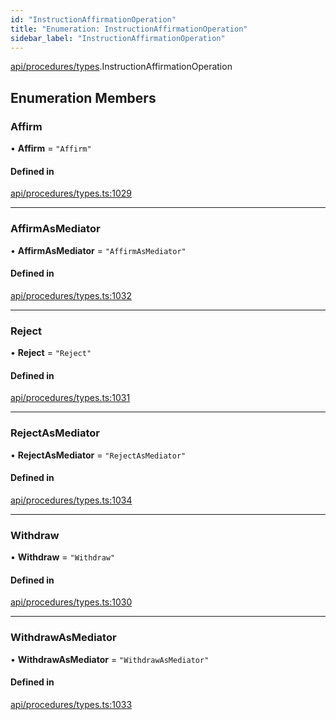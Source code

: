 ```yaml
---
id: "InstructionAffirmationOperation"
title: "Enumeration: InstructionAffirmationOperation"
sidebar_label: "InstructionAffirmationOperation"
---
```


[api/procedures/types](../../../../../modules/API/Procedures/Types/Types.md).InstructionAffirmationOperation

## Enumeration Members

### Affirm

• **Affirm** = ``"Affirm"``

#### Defined in

[api/procedures/types.ts:1029](https://github.com/PolymeshAssociation/polymesh-sdk/blob/8a9e72221/src/api/procedures/types.ts#L1029)

___

### AffirmAsMediator

• **AffirmAsMediator** = ``"AffirmAsMediator"``

#### Defined in

[api/procedures/types.ts:1032](https://github.com/PolymeshAssociation/polymesh-sdk/blob/8a9e72221/src/api/procedures/types.ts#L1032)

___

### Reject

• **Reject** = ``"Reject"``

#### Defined in

[api/procedures/types.ts:1031](https://github.com/PolymeshAssociation/polymesh-sdk/blob/8a9e72221/src/api/procedures/types.ts#L1031)

___

### RejectAsMediator

• **RejectAsMediator** = ``"RejectAsMediator"``

#### Defined in

[api/procedures/types.ts:1034](https://github.com/PolymeshAssociation/polymesh-sdk/blob/8a9e72221/src/api/procedures/types.ts#L1034)

___

### Withdraw

• **Withdraw** = ``"Withdraw"``

#### Defined in

[api/procedures/types.ts:1030](https://github.com/PolymeshAssociation/polymesh-sdk/blob/8a9e72221/src/api/procedures/types.ts#L1030)

___

### WithdrawAsMediator

• **WithdrawAsMediator** = ``"WithdrawAsMediator"``

#### Defined in

[api/procedures/types.ts:1033](https://github.com/PolymeshAssociation/polymesh-sdk/blob/8a9e72221/src/api/procedures/types.ts#L1033)
